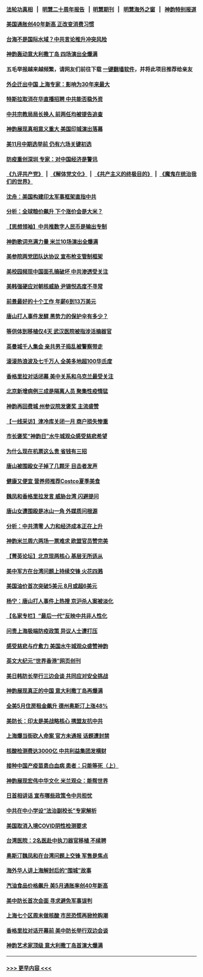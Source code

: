 #### [法轮功真相](https://github.com/gfw-breaker/truth/blob/master/README.md?t=0) &nbsp;&nbsp;|&nbsp;&nbsp; [明慧二十周年报告](https://github.com/gfw-breaker/mh-reports/blob/master/README.md?t=0) &nbsp;&nbsp;|&nbsp;&nbsp;[明慧期刊](https://github.com/gfw-breaker/mh-qikan) &nbsp;&nbsp;|&nbsp;&nbsp; [明慧海外之窗](https://github.com/gfw-breaker/mh-news/blob/master/README.md?t=0) &nbsp;&nbsp;|&nbsp;&nbsp; [神韵特别报道](https://github.com/gfw-breaker/mh-news/blob/master/shenyun.md?t=0)
#### [美国通胀创40年新高 正改变消费习惯](../pages/nf4514/n13758901.md?t=06140651) 
#### [台海不是国际水域？中共言论推升冲突风险](../pages/nf4514/n13758829.md?t=06140651) 
#### [神韵轰动意大利撒丁岛 四场演出全爆满](../pages/nf4514/n13758366.md?t=06140651) 
#### 五毛举报越来越频繁，请网友们前往下载 [一键翻墙软件](https://github.com/gfw-breaker/ssr-accounts)，并将此项目推荐给亲友
#### [外企迁出中国 上海专家：影响为30年来最大](../pages/nf4514/n13758317.md?t=06140651) 
#### [特斯拉取消在华直播招聘 中共能否稳外资](../pages/nf4514/n13758840.md?t=06140651) 
#### [中共宗教局局长换人 前两任均被提告追查](../pages/nf4514/n13758592.md?t=06140651) 
#### [神韵展现真相意义重大 美国印城演出落幕](../pages/nf4514/n13758403.md?t=06140651) 
#### [美11月中期选举前 仍有六场关键初选](../pages/nf4514/n13758196.md?t=06140651) 
#### [防疫重创深圳 专家：对中国经济是警讯](../pages/nf4514/n13758467.md?t=06140651) 
#### [《九评共产党》](https://github.com/begood0513/9ping.md/blob/master/README.md) &nbsp;|&nbsp; [《解体党文化》](../../../../jtdwh.md/blob/master/README.md)  &nbsp;|&nbsp; [《共产主义的终极目的》](../../../../gczydzjmd.md/blob/master/README.md) &nbsp;|&nbsp; [《魔鬼在统治我们的世界》](../../../../mgztzwmdsj.md/blob/master/README.md) 
#### [沈舟：美国构建印太军事框架直指中共](../pages/nf4514/n13758167.md?t=06140651) 
#### [分析：全球粮价飙升 下个涨价会是大米？](../pages/nf4514/n13758273.md?t=06140651) 
#### [【思想领袖】中共推数字人民币是输出专制](../pages/nf4514/n13742264.md?t=06140651) 
#### [神韵歌词充满力量 米兰10场演出全爆满](../pages/nf4514/n13758126.md?t=06140651) 
#### [美参院两党团队达协议 宣布枪支管制框架](../pages/nf4514/n13757954.md?t=06140651) 
#### [美校园频现中国面孔搞破坏 中共渗透受关注](../pages/nf4514/n13758129.md?t=06140651) 
#### [美韩强硬应对朝核威胁 尹锡悦态度不寻常](../pages/nf4514/n13758207.md?t=06140651) 
#### [前景最好的十个工作 年薪6到13万美元](../pages/nf4514/n13756850.md?t=06140651) 
#### [唐山打人事件发酵 黑势力的保护伞有多少？](../pages/nf4514/n13757982.md?t=06140651) 
#### [等供体到移植仅4天 武汉医院被指涉活摘器官](../pages/nf4514/n13758039.md?t=06140651) 
#### [英曼城千人集会 亲共男子捣乱被警察带走](../pages/nf4514/n13757953.md?t=06140651) 
#### [滚滚热浪波及七千万人 全美多地超100华氏度](../pages/nf4514/n13757936.md?t=06140651) 
#### [香格里拉对话闭幕 美中关系和乌克兰最受关注](../pages/nf4514/n13757929.md?t=06140651) 
#### [北京新增病例三成是隔离人员 聚集性疫情猛](../pages/nf4514/n13757776.md?t=06140651) 
#### [神韵再回费城 州参议院发褒奖 主流盛赞](../pages/nf4514/n13757686.md?t=06140651) 
#### [【一线采访】津冷库关闭一月 商户损失惨重](../pages/nf4514/n13757772.md?t=06140651) 
#### [市长褒奖“神韵日”水牛城观众感受慈悲希望](../pages/nf4514/n13757539.md?t=06140651) 
#### [为什么现在机票这么贵 省钱有三招](../pages/nf4514/n13755441.md?t=06140651) 
#### [唐山被围殴女子掉了几颗牙 目击者发声](../pages/nf4514/n13757580.md?t=06140651) 
#### [健康又便宜 营养师推荐Costco夏季美食](../pages/nf4514/n13739572.md?t=06140651) 
#### [魏凤和香格里拉发言 威胁台湾 闪避提问](../pages/nf4514/n13757352.md?t=06140651) 
#### [唐山女遭围殴是冰山一角 外媒质问根源](../pages/nf4514/n13757467.md?t=06140651) 
#### [分析：中共清零 人力和经济成本正在上升](../pages/nf4514/n13757351.md?t=06140651) 
#### [神韵米兰周六两场一票难求 欧盟官员赞完美](../pages/nf4514/n13757394.md?t=06140651) 
#### [【菁英论坛】北京现两核心 基层无所适从](../pages/nf4514/n13757348.md?t=06140651) 
#### [美中军方在台湾问题上持续交锋 火花四溅](../pages/nf4514/n13757334.md?t=06140651) 
#### [美国油价首次突破5美元 8月或超6美元](../pages/nf4514/n13757282.md?t=06140651) 
#### [杨宁：唐山打人事件上热搜 京沪杀人案被淡化](../pages/nf4514/n13757291.md?t=06140651) 
#### [【名家专栏】“最后一代”反映中共非人性化](../pages/nf4514/n13756676.md?t=06140651) 
#### [问责上海极端防疫政策 异议人士遭打压](../pages/nf4514/n13757256.md?t=06140651) 
#### [感受慈悲与疗愈力 美国水牛城观众盛赞神韵](../pages/nf4514/n13757183.md?t=06140651) 
#### [英文大纪元“世界香港”网页创刊](../pages/nf4514/n13757254.md?t=06140651) 
#### [美日韩防长举行三边会谈 共同应对安全挑战](../pages/nf4514/n13757125.md?t=06140651) 
#### [神韵展现真正的中国 意大利撒丁岛再爆满](../pages/nf4514/n13757182.md?t=06140651) 
#### [全美5月住房租金飙升 德州奥斯汀上涨48%](../pages/nf4514/n13756873.md?t=06140651) 
#### [美防长：印太是美战略核心 携盟友抗中共](../pages/nf4514/n13757037.md?t=06140651) 
#### [上海爆当街砍人命案 官方未通报 话题遭封禁](../pages/nf4514/n13756964.md?t=06140651) 
#### [核酸检测费达3000亿 中共利益集团发横财](../pages/nf4514/n13757046.md?t=06140651) 
#### [接种中国产疫苗患白血病 患者：只能等死（上）](../pages/nf4514/n13756744.md?t=06140651) 
#### [神韵展现宏伟中华文化 米兰观众：能帮世界](../pages/nf4514/n13756892.md?t=06140651) 
#### [日首相讲话 宣布哪些政策令中共担忧](../pages/nf4514/n13756805.md?t=06140651) 
#### [中共在中小学设“法治副校长”专家解析](../pages/nf4514/n13756546.md?t=06140651) 
#### [美国取消入境COVID阴性检测要求](../pages/nf4514/n13756761.md?t=06140651) 
#### [台湾医院：2名医赴中执刀器官移植 不续聘](../pages/nf4514/n13756659.md?t=06140651) 
#### [奥斯汀魏凤和在台湾问题上交锋 军售是焦点](../pages/nf4514/n13756729.md?t=06140651) 
#### [海外华人讲上海解封后的“围城”故事](../pages/nf4514/n13755257.md?t=06140651) 
#### [汽油食品价格飙升 美5月通胀率创40年新高](../pages/nf4514/n13756708.md?t=06140651) 
#### [美中防长首次会面 寻求避免军事误判](../pages/nf4514/n13756558.md?t=06140651) 
#### [上海七个区周末做核酸 市民恐慌再掀抢购潮](../pages/nf4514/n13756508.md?t=06140651) 
#### [香格里拉对话开幕前 美中防长举行双边会谈](../pages/nf4514/n13756513.md?t=06140651) 
#### [神韵艺术家顶级 意大利撒丁岛首演大爆满](../pages/nf4514/n13756279.md?t=06140651) 

----
#### [ >>> 更早内容 <<< ](../indexes/nf4514-earlier.md)
